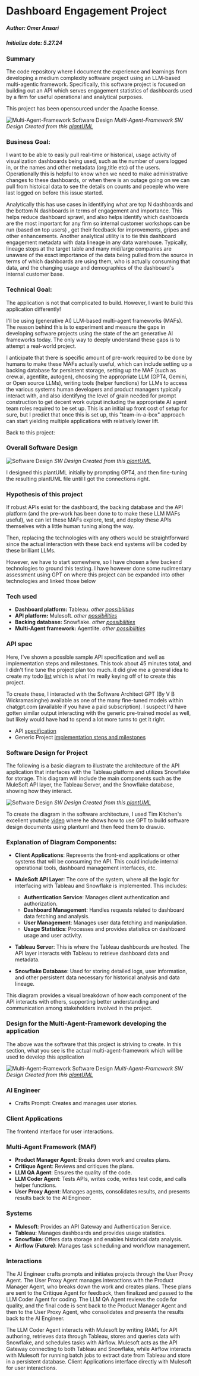 # Dashboard Engagement Project

##### Author: Omer Ansari
##### Initialize date: 5.27.24



### Summary 
The code repository where I document the experience and learnings from developing a medium complexity software project using an LLM-based multi-agentic framework. 
Specifically, this software project is focused on building out an API which serves engagement statistics of dashboards used by a firm for useful operational and analytical purposes.

This project has been opensourced under the Apache license.


![Multi-Agent-Framework  Software Design](images/maf_arch.png)
_Multi-Agent-Framework SW Design Created from this [plantUML](docs/maf_orch.puml)_


### Business Goal: 
I want to be able to easily pull real-time or historical, usage activity of visualization dashboards being used, such as the number of users logged in, or the names and other metadata (org,title etc) of the users. Operationally this is helpful to know when we need to make administrative changes to these dashboards, or when there is an outage going on we can pull from histoical data to see the details on counts and peoeple who were last logged on before this issue started. 

Analytically this has use cases in identifying what are top N dashboards and the bottom N dashboards in terms of engagement and importance. This helps reduce dashboard sprawl, and also helps identify which dashboards are the most important for any firm so internal customer workshops can be run (based on top users) , get their feedback for improvements, gripes and other enhancements. Another analytical utility is to tie this dashboard engagement metadata with data lineage in any data warehouse. Typically, lineage stops at the target table and many mid/large companies are unaware of the exact importance of the data being pulled from the source in terms of which dashboards are using them, who is actually consuming that data, and the changing usage and demographics of the dashboard's internal customer base.

### Technical Goal:
The application is not that complicated to build. However, I want to build this application differently!

I'll be using (generative AI) LLM-based multi-agent frameworks (MAFs). The reason behind this is to experiment and measure the gaps in developing software projects using the state of the art generative AI frameworks today. The only way to deeply  understand these gaps is to attempt a real-world project. 

I anticipate that there is specific amount of pre-work required to be done by humans to make these MAFs actually useful, which can include setting up a backing database for persistent storage, setting up the MAF (such as crew.ai, agentlite, autogen), choosing the appropriate LLM (GPT4, Gemini, or Open source LLMs), writing tools (helper functions) for LLMs to access the various systems human developers and product managers typically interact with, and also identifyng the level of grain needed for prompt construction to get decent work output including the appropriate AI agent team roles required to be set up. This is an initial up front cost of setup for sure, but I predict that once this is set up, this "team-in-a-box" approach can start yielding multiple applications with relatively lower lift.


Back to this project:


### Overall Software Design

![Software Design](images/maf_arch.png)
_SW Design Created from this [plantUML](docs/maf_orch.puml)_

I designed this plantUML initially by prompting GPT4, and then fine-tuning the resulting plantUML file until I got the connections right.


### Hypothesis of this project
If robust APIs exist for the dashboard, the backing database and the API platform (and the pre-work has been done to to make these LLM MAFs useful), we can let these MAFs explore, test, and deploy these APIs themselves with a little human tuning along the way. 

Then, replacing the technologies with any others would be straightforward since the actual interaction with these back end systems will be coded by these brilliant LLMs.

However, we have to start somewhere, so I have chosen a few backend technologies to ground this testing. I have however done some rudimentary assessment using GPT on where this project can be expanded into other technologies and linked those below

### Tech used

- **Dashboard platform:** Tableau. _other [possibilities](docs/dashbard_platforms.md)_
- **API platform:** Mulesoft. _other [possibilities](docs/api_platforms.md)_
- **Backing database:** Snowflake.  _other [possibilities](docs/db_platforms.md)_
- **Multi-Agent framework:** Agentlite. _other [possibilities](docs/mafs.md)_


### API spec

Here, I've shown a possible sample API specification and well as implementation steps and milestones. This took about 45 minutes total, and I didn't fine tune the project plan too much. it did give me a general idea to create my todo [list](todo.md) which is what i'm really keying off of to create this project.

To create these, I interacted with the Software Architect GPT (By V B Wickramasinghe) available as one of the many fine-tuned models within chatgpt.com (available if you have a paid subscription). I suspect I'd have gotten similar output interacting with the generic pre-trained model as well, but likely would have had to spend a lot more turns to get it right.

- API [specification](docs/api_spec.md)
- Generic Project [implementation steps and milestones](docs/milestones.md)


### Software Design for Project

The following is a basic diagram to illustrate the architecture of the API application that interfaces with the Tableau platform and utilizes Snowflake for storage. This diagram will include the main components such as the MuleSoft API layer, the Tableau Server, and the Snowflake database, showing how they interact.

![Software Design](images/sw_arch.png)
_SW Design Created from this [plantUML](docs/sw_arch.puml)_


To create the diagram in the software architecture, I used Tim Kitchen's excellent youtube [video](https://www.youtube.com/watch?v=YaqXF5UeRQE) where he shows how to use GPT to build software design documents using plantuml and then feed them to draw.io.


### Explanation of Diagram Components:

- **Client Applications**: Represents the front-end applications or other systems that will be consuming the API. This could include internal operational tools, dashboard management interfaces, etc.

- **MuleSoft API Layer**: The core of the system, where all the logic for interfacing with Tableau and Snowflake is implemented. This includes:
  - **Authentication Service**: Manages client authentication and authorization.
  - **Dashboard Management**: Handles requests related to dashboard data fetching and analysis.
  - **User Management**: Manages user data fetching and manipulation.
  - **Usage Statistics**: Processes and provides statistics on dashboard usage and user activity.

- **Tableau Server**: This is where the Tableau dashboards are hosted. The API layer interacts with Tableau to retrieve dashboard data and metadata.

- **Snowflake Database**: Used for storing detailed logs, user information, and other persistent data necessary for historical analysis and data lineage.

This diagram provides a visual breakdown of how each component of the API interacts with others, supporting better understanding and communication among stakeholders involved in the project.


### Design for the Multi-Agent-Framework developing the application

The above was the software that this project is striving to create. In this section, what you see is the actual multi-agent-framework which will be used to develop this application

![Multi-Agent-Framework  Software Design](images/maf_arch.png)
_Multi-Agent-Framework SW Design Created from this [plantUML](docs/maf_orch.puml)_

### AI Engineer
- Crafts Prompt: Creates and manages user stories.

### Client Applications
The frontend interface for user interactions.

### Multi-Agent Framework (MAF)
- **Product Manager Agent**: Breaks down work and creates plans.
- **Critique Agent**: Reviews and critiques the plans.
- **LLM QA Agent**: Ensures the quality of the code.
- **LLM Coder Agent**: Tests APIs, writes code, writes test code, and calls helper functions.
- **User Proxy Agent**: Manages agents, consolidates results, and presents results back to the AI Engineer.

### Systems
- **Mulesoft**: Provides an API Gateway and Authentication Service.
- **Tableau**: Manages dashboards and provides usage statistics.
- **Snowflake**: Offers data storage and enables historical data analysis.
- **Airflow (Future)**: Manages task scheduling and workflow management.

### Interactions
The AI Engineer crafts prompts and initiates projects through the User Proxy Agent. The User Proxy Agent manages interactions with the Product Manager Agent, who breaks down the work and creates plans. These plans are sent to the Critique Agent for feedback, then finalized and passed to the LLM Coder Agent for coding. The LLM QA Agent reviews the code for quality, and the final code is sent back to the Product Manager Agent and then to the User Proxy Agent, who consolidates and presents the results back to the AI Engineer.

The LLM Coder Agent interacts with Mulesoft by writing RAML for API authoring, retrieves data through Tableau, stores and queries data with Snowflake, and schedules tasks with Airflow. Mulesoft acts as the API Gateway connecting to both Tableau and Snowflake, while Airflow interacts with Mulesoft for running batch jobs to extract date from Tableau and store in a persistent database. Client Applications interface directly with Mulesoft for user interactions.
